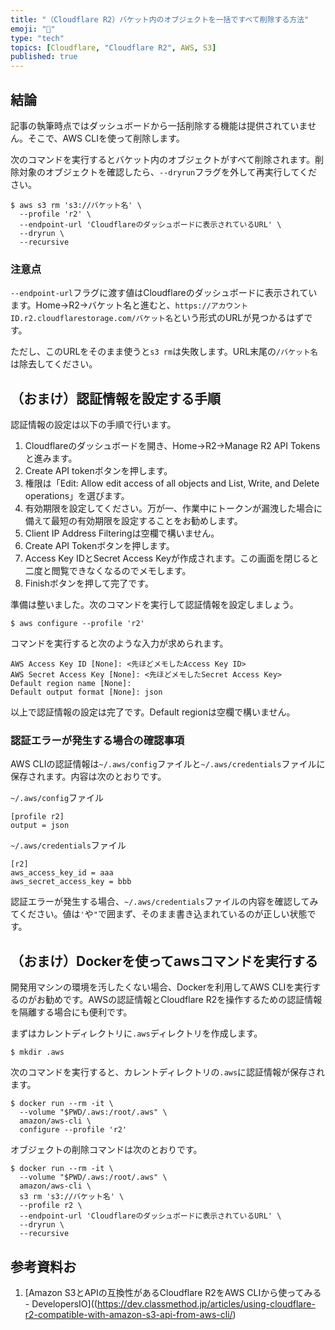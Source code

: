 ```yaml
---
title: "（Cloudflare R2）バケット内のオブジェクトを一括ですべて削除する方法"
emoji: "📝"
type: "tech"
topics: [Cloudflare, "Cloudflare R2", AWS, S3]
published: true
---
```

## 結論

記事の執筆時点ではダッシュボードから一括削除する機能は提供されていません。そこで、AWS CLIを使って削除します。

次のコマンドを実行するとバケット内のオブジェクトがすべて削除されます。削除対象のオブジェクトを確認したら、`--dryrun`フラグを外して再実行してください。

```console
$ aws s3 rm 's3://バケット名' \
  --profile 'r2' \
  --endpoint-url 'Cloudflareのダッシュボードに表示されているURL' \
  --dryrun \
  --recursive
```

### 注意点

`--endpoint-url`フラグに渡す値はCloudflareのダッシュボードに表示されています。Home→R2→バケット名と進むと、`https://アカウントID.r2.cloudflarestorage.com/バケット名`という形式のURLが見つかるはずです。

ただし、このURLをそのまま使うと`s3 rm`は失敗します。URL末尾の`/バケット名`は除去してください。

## （おまけ）認証情報を設定する手順

認証情報の設定は以下の手順で行います。

1. Cloudflareのダッシュボードを開き、Home→R2→Manage R2 API Tokensと進みます。
2. Create API tokenボタンを押します。
3. 権限は「Edit: Allow edit access of all objects and List, Write, and Delete operations」を選びます。
4. 有効期限を設定してください。万が一、作業中にトークンが漏洩した場合に備えて最短の有効期限を設定することをお勧めします。
5. Client IP Address Filteringは空欄で構いません。
6. Create API Tokenボタンを押します。
7. Access Key IDとSecret Access Keyが作成されます。この画面を閉じると二度と閲覧できなくなるのでメモします。
8. Finishボタンを押して完了です。

準備は整いました。次のコマンドを実行して認証情報を設定しましょう。

```console
$ aws configure --profile 'r2'
```

コマンドを実行すると次のような入力が求められます。

```console
AWS Access Key ID [None]: <先ほどメモしたAccess Key ID>
AWS Secret Access Key [None]: <先ほどメモしたSecret Access Key>
Default region name [None]:
Default output format [None]: json
```

以上で認証情報の設定は完了です。Default regionは空欄で構いません。

### 認証エラーが発生する場合の確認事項

AWS CLIの認証情報は`~/.aws/config`ファイルと`~/.aws/credentials`ファイルに保存されます。内容は次のとおりです。

`~/.aws/config`ファイル

```text
[profile r2]
output = json
```

`~/.aws/credentials`ファイル

```text
[r2]
aws_access_key_id = aaa
aws_secret_access_key = bbb
```

認証エラーが発生する場合、`~/.aws/credentials`ファイルの内容を確認してみてください。値は`'`や`"`で囲まず、そのまま書き込まれているのが正しい状態です。

## （おまけ）Dockerを使ってawsコマンドを実行する

開発用マシンの環境を汚したくない場合、Dockerを利用してAWS CLIを実行するのがお勧めです。AWSの認証情報とCloudflare R2を操作するための認証情報を隔離する場合にも便利です。

まずはカレントディレクトリに`.aws`ディレクトリを作成します。

```console
$ mkdir .aws
```

次のコマンドを実行すると、カレントディレクトリの`.aws`に認証情報が保存されます。

```console
$ docker run --rm -it \
  --volume "$PWD/.aws:/root/.aws" \
  amazon/aws-cli \
  configure --profile 'r2'
```

オブジェクトの削除コマンドは次のとおりです。

```console
$ docker run --rm -it \
  --volume "$PWD/.aws:/root/.aws" \
  amazon/aws-cli \
  s3 rm 's3://バケット名' \
  --profile r2 \
  --endpoint-url 'Cloudflareのダッシュボードに表示されているURL' \
  --dryrun \
  --recursive
```

## 参考資料お

1. [Amazon S3とAPIの互換性があるCloudflare R2をAWS CLIから使ってみる - DevelopersIO]((https://dev.classmethod.jp/articles/using-cloudflare-r2-compatible-with-amazon-s3-api-from-aws-cli/)
